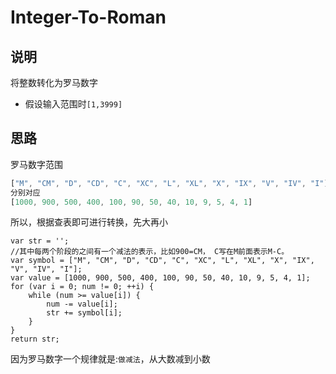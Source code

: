 # Integer-To-Roman

## 说明

将整数转化为罗马数字

- 假设输入范围时`[1,3999]`

## 思路

罗马数字范围

```js
["M", "CM", "D", "CD", "C", "XC", "L", "XL", "X", "IX", "V", "IV", "I"]
分别对应
[1000, 900, 500, 400, 100, 90, 50, 40, 10, 9, 5, 4, 1]
```

所以，根据查表即可进行转换，先大再小

```
var str = '';
//其中每两个阶段的之间有一个减法的表示，比如900=CM， C写在M前面表示M-C。
var symbol = ["M", "CM", "D", "CD", "C", "XC", "L", "XL", "X", "IX", "V", "IV", "I"];
var value = [1000, 900, 500, 400, 100, 90, 50, 40, 10, 9, 5, 4, 1];
for (var i = 0; num != 0; ++i) {
    while (num >= value[i]) {
        num -= value[i];
        str += symbol[i];
    }
}
return str;
```
因为罗马数字一个规律就是:`做减法`，从大数减到小数



